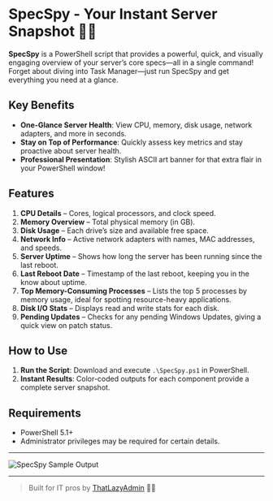 # SpecSpy - Your Instant Server Snapshot 🕵️‍♂️

**SpecSpy** is a PowerShell script that provides a powerful, quick, and visually engaging overview of your server’s core specs—all in a single command! Forget about diving into Task Manager—just run SpecSpy and get everything you need at a glance.

## Key Benefits

- **One-Glance Server Health**: View CPU, memory, disk usage, network adapters, and more in seconds.
- **Stay on Top of Performance**: Quickly assess key metrics and stay proactive about server health.
- **Professional Presentation**: Stylish ASCII art banner for that extra flair in your PowerShell window!

## Features

1. **CPU Details** – Cores, logical processors, and clock speed.
2. **Memory Overview** – Total physical memory (in GB).
3. **Disk Usage** – Each drive’s size and available free space.
4. **Network Info** – Active network adapters with names, MAC addresses, and speeds.
5. **Server Uptime** – Shows how long the server has been running since the last reboot.
6. **Last Reboot Date** – Timestamp of the last reboot, keeping you in the know about uptime.
7. **Top Memory-Consuming Processes** – Lists the top 5 processes by memory usage, ideal for spotting resource-heavy applications.
8. **Disk I/O Stats** – Displays read and write stats for each disk.
9. **Pending Updates** – Checks for any pending Windows Updates, giving a quick view on patch status.

## How to Use

1. **Run the Script**: Download and execute `.\SpecSpy.ps1` in PowerShell.
2. **Instant Results**: Color-coded outputs for each component provide a complete server snapshot.

## Requirements

- PowerShell 5.1+
- Administrator privileges may be required for certain details.

---

![SpecSpy Sample Output](screenshot.png)

---

> Built for IT pros by [ThatLazyAdmin](http://www.thatlazyadmin.com) 👨‍💻
